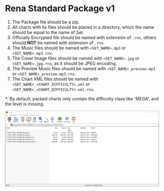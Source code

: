 # Rena Standard Package v1

1. The Package file should be a zip.
2. All charts with its files should be placed in a directory, which the name should be equal to the name of Set.
3. Officially Encrypted file should be named with extension of `.rnx`, others should **NOT** be named with extension of `.rnx`.
4. The Music files should be named with `<SET_NAME>.mp3` or `<SET_NAME>.mp3.rnx`.
5. The Cover Image files should be named with `<SET_NAME>.jpg` or `<SET_NAME>.jpg.rnx`, as it should be JPEG encoding.
6. The Preview Music files should be named with `<SET_NAME>_preview.mp3` or `<SET_NAME>_preview.mp3.rnx`.
7. The Chart XML files should be named with `<SET_NAME>_<CHART_DIFFICULTY>.xml` or `<SET_NAME>_<CHART_DIFFICULTY>.xml.rnx`.

*: By default, packed charts only contain the difficulty class like 'MEGA', and the level is missing.

![](rsp_v1_screenshot.PNG)


